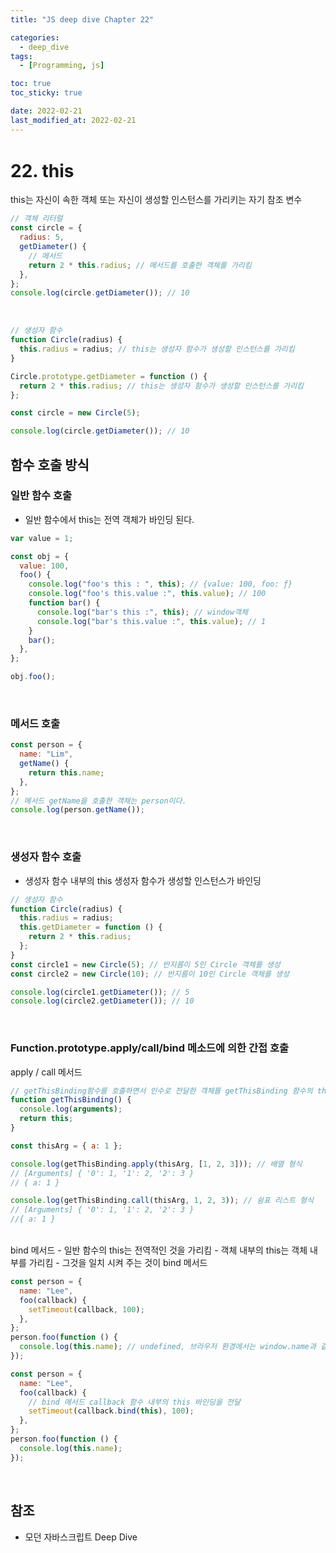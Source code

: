 ```yaml
---
title: "JS deep dive Chapter 22"

categories:
  - deep_dive
tags:
  - [Programming, js]

toc: true
toc_sticky: true

date: 2022-02-21
last_modified_at: 2022-02-21
---
```


<div style="margin-bottom:41px"></div>

# 22. this

this는 자신이 속한 객체 또는 자신이 생성할 인스턴스를 가리키는 자기 참조 변수

```js
// 객체 리터럴
const circle = {
  radius: 5,
  getDiameter() {
    // 메서드
    return 2 * this.radius; // 메서드를 호출한 객체를 가리킴
  },
};
console.log(circle.getDiameter()); // 10
```

<br />

```js
// 생성자 함수
function Circle(radius) {
  this.radius = radius; // this는 생성자 함수가 생성할 인스턴스를 가리킴
}

Circle.prototype.getDiameter = function () {
  return 2 * this.radius; // this는 생성자 함수가 생성할 인스턴스를 가리킴
};

const circle = new Circle(5);

console.log(circle.getDiameter()); // 10
```

## 함수 호출 방식

### 일반 함수 호출

- 일반 함수에서 this는 전역 객체가 바인딩 된다.

```js
var value = 1;

const obj = {
  value: 100,
  foo() {
    console.log("foo's this : ", this); // {value: 100, foo: ƒ}
    console.log("foo's this.value :", this.value); // 100
    function bar() {
      console.log("bar's this :", this); // window객체
      console.log("bar's this.value :", this.value); // 1
    }
    bar();
  },
};

obj.foo();
```

<br />

### 메서드 호출

```js
const person = {
  name: "Lim",
  getName() {
    return this.name;
  },
};
// 메서드 getName을 호출한 객체는 person이다.
console.log(person.getName());
```

<br />

### 생성자 함수 호출

- 생성자 함수 내부의 this 생성자 함수가 생성할 인스턴스가 바인딩

```js
// 생성자 함수
function Circle(radius) {
  this.radius = radius;
  this.getDiameter = function () {
    return 2 * this.radius;
  };
}
const circle1 = new Circle(5); // 반지름이 5인 Circle 객체를 생성
const circle2 = new Circle(10); // 반지름이 10인 Circle 객체를 생성

console.log(circle1.getDiameter()); // 5
console.log(circle2.getDiameter()); // 10
```

<br />

### Function.prototype.apply/call/bind 메소드에 의한 간접 호출

apply / call 메서드

```js
// getThisBinding함수를 호출하면서 인수로 전달한 객체를 getThisBinding 함수의 this에 바인딩한다.
function getThisBinding() {
  console.log(arguments);
  return this;
}

const thisArg = { a: 1 };

console.log(getThisBinding.apply(thisArg, [1, 2, 3])); // 배열 형식
// [Arguments] { '0': 1, '1': 2, '2': 3 }
// { a: 1 }

console.log(getThisBinding.call(thisArg, 1, 2, 3)); // 쉼표 리스트 형식
// [Arguments] { '0': 1, '1': 2, '2': 3 }
//{ a: 1 }
```

<br />
bind 메서드
- 일반 함수의 this는 전역적인 것을 가리킴
- 객체 내부의 this는 객체 내부를 가리킴 
- 그것을 일치 시켜 주는 것이 bind 메서드

```js
const person = {
  name: "Lee",
  foo(callback) {
    setTimeout(callback, 100);
  },
};
person.foo(function () {
  console.log(this.name); // undefined, 브라우저 환경에서는 window.name과 같음
});
```

```js
const person = {
  name: "Lee",
  foo(callback) {
    // bind 메서드 callback 함수 내부의 this 바인딩을 전달
    setTimeout(callback.bind(this), 100);
  },
};
person.foo(function () {
  console.log(this.name);
});
```

<br />

## 참조

- 모던 자바스크립트 Deep Dive
